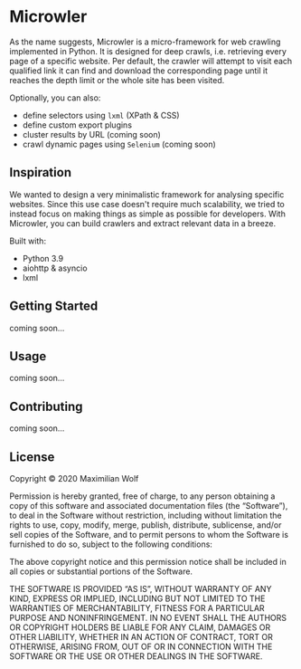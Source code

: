 # Microwler
As the name suggests, Microwler is a micro-framework for web crawling implemented in Python. 
It is designed for deep crawls, i.e. retrieving every page of a specific website. Per default, the crawler will attempt
to visit each qualified link it can find and download the corresponding page until it reaches the depth limit or the whole site has been visited.

Optionally, you can also:
- define selectors using `lxml` (XPath & CSS)
- define custom export plugins
- cluster results by URL (coming soon)
- crawl dynamic pages using `Selenium` (coming soon)

## Inspiration
We wanted to design a very minimalistic framework for analysing specific websites. Since this use case
doesn't require much scalability, we tried to instead focus on making things as simple as possible for developers.
With Microwler, you can build crawlers and extract relevant data in a breeze.

Built with:
- Python 3.9
- aiohttp & asyncio
- lxml

## Getting Started
coming soon...

## Usage
coming soon...

## Contributing
coming soon...


## License

Copyright © 2020 Maximilian Wolf

Permission is hereby granted, free of charge, to any person obtaining a copy of this software and associated documentation files (the “Software”), to deal in the Software without restriction, including without limitation the rights to use, copy, modify, merge, publish, distribute, sublicense, and/or sell copies of the Software, and to permit persons to whom the Software is furnished to do so, subject to the following conditions:

The above copyright notice and this permission notice shall be included in all copies or substantial portions of the Software.

THE SOFTWARE IS PROVIDED “AS IS”, WITHOUT WARRANTY OF ANY KIND, EXPRESS OR IMPLIED, INCLUDING BUT NOT LIMITED TO THE WARRANTIES OF MERCHANTABILITY, FITNESS FOR A PARTICULAR PURPOSE AND NONINFRINGEMENT. IN NO EVENT SHALL THE AUTHORS OR COPYRIGHT HOLDERS BE LIABLE FOR ANY CLAIM, DAMAGES OR OTHER LIABILITY, WHETHER IN AN ACTION OF CONTRACT, TORT OR OTHERWISE, ARISING FROM, OUT OF OR IN CONNECTION WITH THE SOFTWARE OR THE USE OR OTHER DEALINGS IN THE SOFTWARE.

